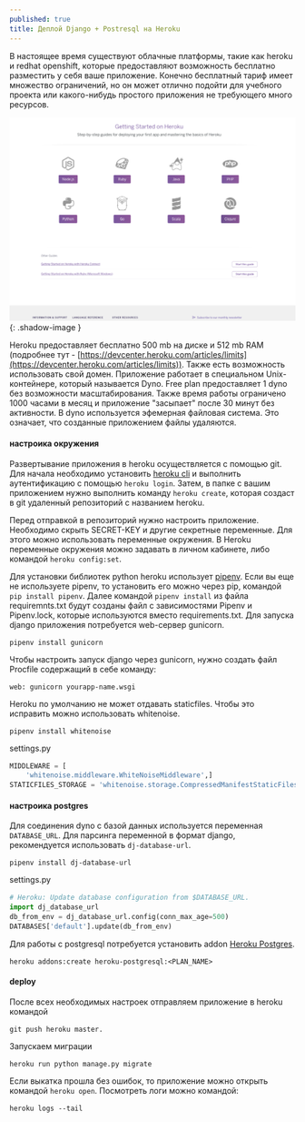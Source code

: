 ```yaml
---
published: true
title: Деплой Django + Postresql на Heroku
---
```


В настоящее время существуют облачные платформы, такие как heroku и redhat openshift, которые предоставляют возможность бесплатно разместить у себя ваше приложение. Конечно бесплатный тариф имеет множество ограничений, но он может отлично подойти для учебного проекта или какого-нибудь простого приложения не требующего много ресурсов.

![heroku](/images/heroku.png){: .shadow-image }

Heroku предоставляет бесплатно 500 mb на диске и  512 mb RAM (подробнее тут - 
[https://devcenter.heroku.com/articles/limits](https://devcenter.heroku.com/articles/limits)). Также есть возможность использовать свой домен. Приложение работает в специальном Unix-контейнере, который называется Dyno. Free plan предоставляет 1 dyno без возможности масштабирования. Также время работы ограничено 1000 часами в месяц и приложение "засыпает" после 30 минут без активности. В dyno используется эфемерная файловая система. Это означает, что созданные приложением файлы удаляются. 

#### настроика окружения
Развертывание приложения в heroku осуществляется с помощью git. Для начала необходимо установить [heroku cli](https://devcenter.heroku.com/articles/heroku-cli) и выполнить аутентификацию с помощью `heroku login`. Затем, в папке с вашим приложением нужно выполнить команду `heroku create`, которая создаст в git удаленный репозиторий с названием heroku.

Перед отправкой в репозиторий нужно настроить приложение.
Необходимо скрыть SECRET-KEY и другие секретные переменные. Для этого можно использовать переменные окружения. В Heroku переменные окружения можно задавать в личном кабинете, либо командой `heroku config:set`.

Для установки библиотек python heroku использует [pipenv](https://docs.pipenv.org/). Если вы еще не используете pipenv, то установить его можно через pip, командой `pip install pipenv`. Далее командой `pipenv install` из файла requiremnts.txt будут созданы файл с зависимостями Pipenv и Pipenv.lock, которые используются вместо requirements.txt.
Для запуска django приложения потребуется web-сервер gunicorn.
```console
pipenv install gunicorn
```
Чтобы настроить запуск django через gunicorn, нужно создать файл Procfile содержащий в себе команду:  
```console
web: gunicorn yourapp-name.wsgi
```

Heroku по умолчанию не может отдавать staticfiles. Чтобы это исправить можно использовать whitenoise.
```console
pipenv install whitenoise
```
settings.py
```python
MIDDLEWARE = [
    'whitenoise.middleware.WhiteNoiseMiddleware',]
STATICFILES_STORAGE = 'whitenoise.storage.CompressedManifestStaticFilesStorage'
```

#### настроика postgres
Для соединения dyno с базой данных используется переменная `DATABASE_URL`. Для парсинга переменной в формат django, рекомендуется использовать `dj-database-url`.
```console
pipenv install dj-database-url
```
settings.py
```python
# Heroku: Update database configuration from $DATABASE_URL.
import dj_database_url
db_from_env = dj_database_url.config(conn_max_age=500)
DATABASES['default'].update(db_from_env)
```
Для работы с postgresql потребуется установить addon [Heroku Postgres](https://elements.heroku.com/addons/heroku-postgresql).
```console
heroku addons:create heroku-postgresql:<PLAN_NAME>
```

#### deploy
После всех необходимых настроек отправляем приложение в heroku командой 
```console
git push heroku master.
```
Запускаем миграции
```console
heroku run python manage.py migrate
```
Если выкатка прошла без ошибок, то приложение можно открыть командой `heroku open`.
Посмотреть логи можно командой:
```console
heroku logs --tail
```
